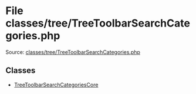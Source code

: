 File classes/tree/TreeToolbarSearchCategories.php
=========
Source: [classes/tree/TreeToolbarSearchCategories.php](https://github.com/PrestaShop/PrestaShop/blob/1.6.1.1/classes/tree/TreeToolbarSearchCategories.php)


Classes
-------

* [TreeToolbarSearchCategoriesCore](class.TreeToolbarSearchCategoriesCore)

